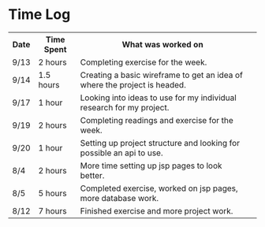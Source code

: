 # Time Log
<table>
<tr><th>Date</th><th>Time Spent</th><th>What was worked on</th></tr>
<tr><td>9/13</td><td>2 hours</td><td>Completing exercise for the week.</td></tr>
<tr><td>9/14</td><td>1.5 hours</td><td>Creating a basic wireframe to get an idea of where the project is headed.</td></tr>
<tr><td>9/17</td><td>1 hour</td><td>Looking into ideas to use for my individual research for my project.</td></tr>
<tr><td>9/19</td><td>2 hours</td><td>Completing readings and exercise for the week.</td></tr>
<tr><td>9/20</td><td>1 hour</td><td>Setting up project structure and looking for possible an api to use.<td></tr>
<tr><td>8/4</td><td>2 hours</td><td>More time setting up jsp pages to look better.</td></tr>
<tr><td>8/5</td><td>5 hours</td><td>Completed exercise, worked on jsp pages, more database work.</td></tr>
<tr><td>8/12</td><td>7 hours</td><td>Finished exercise and more project work.</td></tr>
</table>
